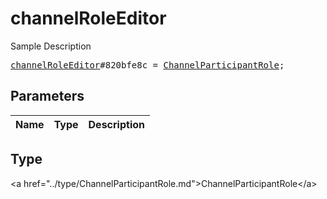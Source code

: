 # channelRoleEditor

Sample Description

<pre>
<a href="../constructor/channelRoleEditor.md">channelRoleEditor</a>#820bfe8c = <a href="../type/ChannelParticipantRole.md">ChannelParticipantRole</a>;
</pre>

## Parameters

| Name | Type | Description |
|------|:----:|-------------|

## Type

&lt;a href=&#34;../type/ChannelParticipantRole.md&#34;&gt;ChannelParticipantRole&lt;/a&gt;

